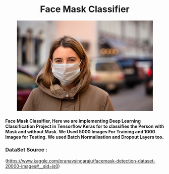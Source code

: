 # <div align="center"> Face Mask Classifier</div>
<p align="center">
  <img src="image.jpg">
</p>


#### Face Mask Classifier, Here we are implementing Deep Learning Classification Project in Tensorflow Keras for to classifies the Person with Mask and without Mask. We Used 5000 Images For Training and 1000 Images for Testing. We used Batch Normalisation and Dropout Layers too.


### DataSet Source :
 (https://www.kaggle.com/pranavsingaraju/facemask-detection-dataset-20000-images#__sid=js0)
